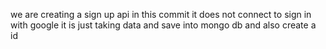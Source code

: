we are creating a sign up api in this commit it does not connect to sign in with google it is just taking data and save into mongo db and also create a id 
